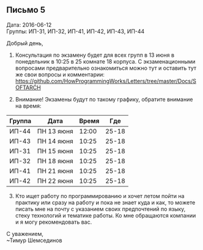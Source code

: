 ## Письмо 5

Дата: 2016-06-12  
Группы: ИП-31, ИП-32, ИП-41, ИП-42, ИП-43, ИП-44  

Добрый день,

1. Консультация по экзамену будет для всех групп в 13 июня в понедельник в
10:25 в 25 комнате 18 корпуса. С экзаменационными вопросами предварительно
ознакомиться можно тут и оставить тут же свои вопросы и комментарии:
https://github.com/HowProgrammingWorks/Letters/tree/master/Docs/SOFTARCH

2. Внимание! Экзамены будут по такому графику, обратите внимание на время:

| Группа | Дата       | Время | Где   |
|---     |---         |---    |---    |
| ИП-44  | ПН 13 яюня | 12:00 | 25-18 |
| ИП-43  | ПН 14 яюня | 10:25 | 25-18 |
| ИП-31  | ПН 15 яюня | 10:25 | 25-18 |
| ИП-32  | ПН 18 яюня | 10:25 | 25-18 |
| ИП-41  | ПН 21 яюня | 10:25 | 25-18 |
| ИП-42  | ПН 22 яюня | 10:25 | 25-18 |

3. Кто ищет работу по программированию и хочет летом пойти на практику или
сразу на работу и пока не знает куда и как, то можете писать мне на почту
с указанием своих предпочтений по языку, стеку технологий и тематике работы.
Ко мне обращаются компании и я могу рекомендовать вас.

С уважением,  
~Тимур Шемсединов
